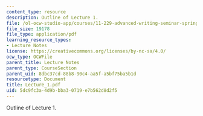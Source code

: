 ```yaml
---
content_type: resource
description: Outline of Lecture 1.
file: /ol-ocw-studio-app/courses/11-229-advanced-writing-seminar-spring-2004/5dc9fc3a4d9bbba30719e7b562d8d2f5_Lecture_1.pdf
file_size: 19178
file_type: application/pdf
learning_resource_types:
- Lecture Notes
license: https://creativecommons.org/licenses/by-nc-sa/4.0/
ocw_type: OCWFile
parent_title: Lecture Notes
parent_type: CourseSection
parent_uid: 8dbc37cd-88b8-90c4-aa5f-a5bf75ba5b1d
resourcetype: Document
title: Lecture_1.pdf
uid: 5dc9fc3a-4d9b-bba3-0719-e7b562d8d2f5
---
```

Outline of Lecture 1.